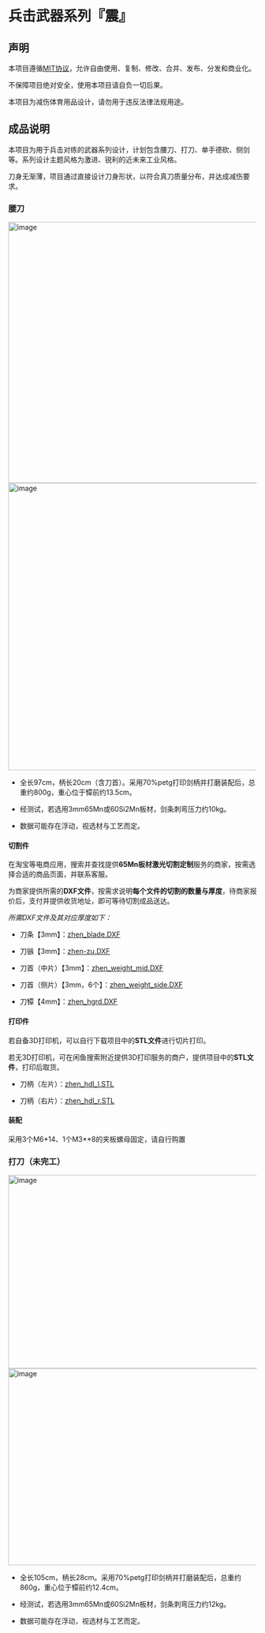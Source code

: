 # 兵击武器系列『震』

## 声明

本项目遵循[MIT协议](https://mitsloan.mit.edu/licensing)，允许自由使用、复制、修改、合并、发布、分发和商业化。

不保障项目绝对安全，使用本项目请自负一切后果。

本项目为减伤体育用品设计，请勿用于违反法律法规用途。

## 成品说明

本项目为用于兵击对练的武器系列设计，计划包含腰刀、打刀、单手德砍、侧剑等。系列设计主题风格为激进、锐利的近未来工业风格。

刀身无渐薄，项目通过直接设计刀身形状，以符合真刀质量分布，并达成减伤要求。

### 腰刀

<img width="1365" height="529" alt="image" src="https://github.com/user-attachments/assets/b831033c-96ea-45dc-a3bf-2328537a75af" />

<img width="1308" height="582" alt="image" src="https://github.com/user-attachments/assets/2072976b-9c7f-4dc9-a901-6b7cf70b25df" />

- 全长97cm，柄长20cm（含刀首）。采用70%petg打印剑柄并打磨装配后，总重约800g，重心位于镡前约13.5cm。

- 经测试，若选用3mm65Mn或60Si2Mn板材，剑条刺弯压力约10kg。

- 数据可能存在浮动，视选材与工艺而定。

#### 切割件

在淘宝等电商应用，搜索并查找提供**65Mn板材激光切割定制**服务的商家，按需选择合适的商品页面，并联系客服。

为商家提供所需的**DXF文件**，按需求说明**每个文件的切割的数量与厚度**，待商家报价后，支付并提供收货地址，即可等待切割成品送达。

*所需DXF文件及其对应厚度如下：*

- 刀条【3mm】：[zhen_blade.DXF](https://github.com/ColinCCCC/Zhen.Hema-Weapon-Series/blob/main/mingWaistSaber/zhen_blade.DXF)

- 刀镞【3mm】：[zhen-zu.DXF](https://github.com/ColinCCCC/Zhen.Hema-Weapon-Series/blob/main/mingWaistSaber/zhen_zu.DXF)

- 刀首（中片）【3mm】：[zhen_weight_mid.DXF](https://github.com/ColinCCCC/Zhen.Hema-Weapon-Series/blob/main/mingWaistSaber/zhen_weight_mid.SLDPRT)

- 刀首（侧片）【3mm，6个】：[zhen_weight_side.DXF](https://github.com/ColinCCCC/Zhen.Hema-Weapon-Series/blob/main/mingWaistSaber/zhen_weight_side.DXF)

- 刀镡【4mm】：[zhen_hgrd.DXF](https://github.com/ColinCCCC/Zhen.Hema-Weapon-Series/blob/main/mingWaistSaber/zhen_hgrd.DXF)

#### 打印件

若自备3D打印机，可以自行下载项目中的**STL文件**进行切片打印。

若无3D打印机，可在闲鱼搜索附近提供3D打印服务的商户，提供项目中的**STL文件**，打印后取货。

- 刀柄（左片）：[zhen_hdl_l.STL](https://github.com/ColinCCCC/Zhen.Hema-Weapon-Series/blob/main/mingWaistSaber/zhen_hdl_l.STL)

- 刀柄（右片）：[zhen_hdl_r.STL](https://github.com/ColinCCCC/Zhen.Hema-Weapon-Series/blob/main/mingWaistSaber/zhen_hdl_r.STL)

#### 装配

采用3个M6*14、1个M3**8的夹板螺母固定，请自行购置

### 打刀（未完工）

<img width="1163" height="392" alt="image" src="https://github.com/user-attachments/assets/7325ed8f-3c88-430a-9f81-5d176f995ac7" />

<img width="1110" height="399" alt="image" src="https://github.com/user-attachments/assets/121977ae-f6b4-43e8-abee-a1d07134d67a" />

- 全长105cm，柄长28cm。采用70%petg打印剑柄并打磨装配后，总重约860g，重心位于镡前约12.4cm。

- 经测试，若选用3mm65Mn或60Si2Mn板材，剑条刺弯压力约12kg。

- 数据可能存在浮动，视选材与工艺而定。
